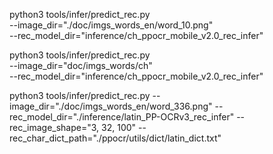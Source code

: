 
python3 tools/infer/predict_rec.py \
    --image_dir="./doc/imgs_words_en/word_10.png" \
    --rec_model_dir="inference/ch_ppocr_mobile_v2.0_rec_infer"

python3 tools/infer/predict_rec.py \
    --image_dir="doc/imgs_words/ch" \
    --rec_model_dir="inference/ch_ppocr_mobile_v2.0_rec_infer"

python3 tools/infer/predict_rec.py --image_dir="./doc/imgs_words_en/word_336.png" --rec_model_dir="./inference/latin_PP-OCRv3_rec_infer" --rec_image_shape="3, 32, 100" --rec_char_dict_path="./ppocr/utils/dict/latin_dict.txt"


